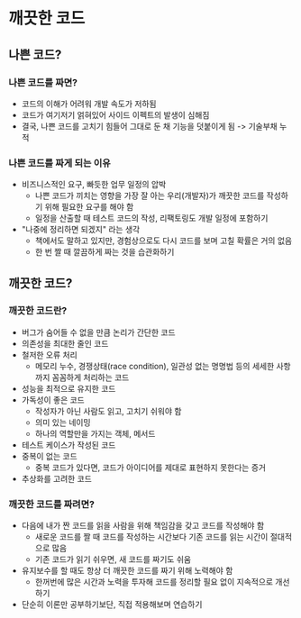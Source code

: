 # 깨끗한 코드

## 나쁜 코드?

### 나쁜 코드를 짜면?

- 코드의 이해가 어려워 개발 속도가 저하됨
- 코드가 여기저기 얽혀있어 사이드 이펙트의 발생이 심해짐
- 결국, 나쁜 코드를 고치기 힘들어 그대로 둔 채 기능을 덧붙이게 됨 -> 기술부채 누적

### 나쁜 코드를 짜게 되는 이유

- 비즈니스적인 요구, 빠듯한 업무 일정의 압박
  - 나쁜 코드가 끼치는 영향을 가장 잘 아는 우리(개발자)가 깨끗한 코드를 작성하기 위해 필요한 요구를 해야 함
  - 일정을 산출할 때 테스트 코드의 작성, 리팩토링도 개발 일정에 포함하기
- "나중에 정리하면 되겠지" 라는 생각
  - 책에서도 말하고 있지만, 경험상으로도 다시 코드를 보며 고칠 확률은 거의 없음
  - 한 번 짤 때 깔끔하게 짜는 것을 습관화하기

## 깨끗한 코드?

### 깨끗한 코드란?

- 버그가 숨어들 수 없을 만큼 논리가 간단한 코드
- 의존성을 최대한 줄인 코드
- 철저한 오류 처리
  - 메모리 누수, 경쟁상태(race condition), 일관성 없는 명명법 등의 세세한 사항까지 꼼꼼하게 처리하는 코드
- 성능을 최적으로 유지한 코드
- 가독성이 좋은 코드
  - 작성자가 아닌 사람도 읽고, 고치기 쉬워야 함
  - 의미 있는 네이밍
  - 하나의 역할만을 가지는 객체, 메서드
- 테스트 케이스가 작성된 코드
- 중복이 없는 코드
  - 중복 코드가 있다면, 코드가 아이디어를 제대로 표현하지 못한다는 증거
- 추상화를 고려한 코드

### 깨끗한 코드를 짜려면?

- 다음에 내가 짠 코드를 읽을 사람을 위해 책임감을 갖고 코드를 작성해야 함
  - 새로운 코드를 짤 때 코드를 작성하는 시간보다 기존 코드를 읽는 시간이 절대적으로 많음
  - 기존 코드가 읽기 쉬우면, 새 코드를 짜기도 쉬움
- 유지보수를 할 때도 항상 더 깨끗한 코드를 짜기 위해 노력해야 함
  - 한꺼번에 많은 시간과 노력을 투자해 코드를 정리할 필요 없이 지속적으로 개선하기
- 단순히 이론만 공부하기보단, 직접 적용해보며 연습하기

